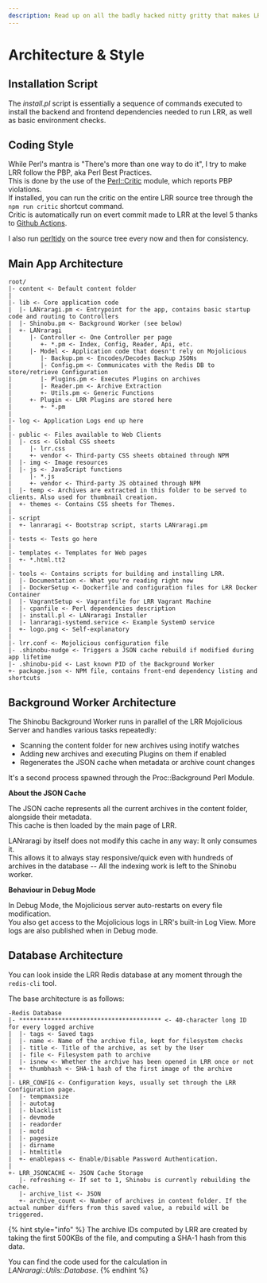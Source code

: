 ```yaml
---
description: Read up on all the badly hacked nitty gritty that makes LRR tick here.
---
```


# Architecture & Style

## Installation Script

The _install.pl_ script is essentially a sequence of commands executed to install the backend and frontend dependencies needed to run LRR, as well as basic environment checks.

## Coding Style

While Perl's mantra is "There's more than one way to do it", I try to make LRR follow the PBP, aka Perl Best Practices.  
This is done by the use of the [Perl::Critic](https://metacpan.org/pod/Perl::Critic) module, which reports PBP violations.  
If installed, you can run the critic on the entire LRR source tree through the `npm run critic` shortcut command.  
Critic is automatically run on evert commit made to LRR at the level 5 thanks to [Github Actions](https://github.com/Difegue/LANraragi/blob/dev/.github/main.workflow).  

I also run [perltidy](https://en.wikipedia.org/wiki/PerlTidy) on the source tree every now and then for consistency.

## Main App Architecture

```text
root/
|- content <- Default content folder 
|
|- lib <- Core application code
|  |- LANraragi.pm <- Entrypoint for the app, contains basic startup code and routing to Controllers
|  |- Shinobu.pm <- Background Worker (see below)
|  +- LANraragi
|     |- Controller <- One Controller per page
|        +- *.pm <- Index, Config, Reader, Api, etc.
|     |- Model <- Application code that doesn't rely on Mojolicious
|        |- Backup.pm <- Encodes/Decodes Backup JSONs
|        |- Config.pm <- Communicates with the Redis DB to store/retrieve Configuration
|        |- Plugins.pm <- Executes Plugins on archives
|        |- Reader.pm <- Archive Extraction 
|        +- Utils.pm <- Generic Functions 
|     +- Plugin <- LRR Plugins are stored here
|        +- *.pm
|
|- log <- Application Logs end up here
|
|- public <- Files available to Web Clients
|  |- css <- Global CSS sheets
|     |- lrr.css
|     +- vendor <- Third-party CSS sheets obtained through NPM
|  |- img <- Image resources
|  |- js <- JavaScript functions
|     |- *.js
|     +- vendor <- Third-party JS obtained through NPM
|  |- temp <- Archives are extracted in this folder to be served to clients. Also used for thumbnail creation.
|  +- themes <- Contains CSS sheets for Themes.
|
|- script
|  +- lanraragi <- Bootstrap script, starts LANraragi.pm
|
|- tests <- Tests go here
|
|- templates <- Templates for Web pages
|  +- *.html.tt2 
|
|- tools <- Contains scripts for building and installing LRR.
|  |- Documentation <- What you're reading right now
|  |- DockerSetup <- Dockerfile and configuration files for LRR Docker Container
|  |- VagrantSetup <- Vagrantfile for LRR Vagrant Machine
|  |- cpanfile <- Perl dependencies description
|  |- install.pl <- LANraragi Installer
|  |- lanraragi-systemd.service <- Example SystemD service
|  +- logo.png <- Self-explanatory
|
|- lrr.conf <- Mojolicious configuration file
|- .shinobu-nudge <- Triggers a JSON cache rebuild if modified during app lifetime
|- .shinobu-pid <- Last known PID of the Background Worker
+- package.json <- NPM file, contains front-end dependency listing and shortcuts
```

## Background Worker Architecture

The Shinobu Background Worker runs in parallel of the LRR Mojolicious Server and handles various tasks repeatedly:

* Scanning the content folder for new archives using inotify watches
* Adding new archives and executing Plugins on them if enabled
* Regenerates the JSON cache when metadata or archive count changes

It's a second process spawned through the Proc::Background Perl Module.

**About the JSON Cache**

The JSON cache represents all the current archives in the content folder, alongside their metadata.  
This cache is then loaded by the main page of LRR.

LANraragi by itself does not modify this cache in any way: It only consumes it.  
This allows it to always stay responsive/quick even with hundreds of archives in the database -- All the indexing work is left to the Shinobu worker.

**Behaviour in Debug Mode**

In Debug Mode, the Mojolicious server auto-restarts on every file modification.  
You also get access to the Mojolicious logs in LRR's built-in Log View.
More logs are also published when in Debug mode.

## Database Architecture

You can look inside the LRR Redis database at any moment through the `redis-cli` tool.

The base architecture is as follows:

```text
-Redis Database
|- **************************************** <- 40-character long ID for every logged archive
|  |- tags <- Saved tags
|  |- name <- Name of the archive file, kept for filesystem checks
|  |- title <- Title of the archive, as set by the User 
|  |- file <- Filesystem path to archive
|  |- isnew <- Whether the archive has been opened in LRR once or not
|  +- thumbhash <- SHA-1 hash of the first image of the archive
|
|- LRR_CONFIG <- Configuration keys, usually set through the LRR Configuration page.
|  |- tempmaxsize  
|  |- autotag  
|  |- blacklist  
|  |- devmode  
|  |- readorder  
|  |- motd 
|  |- pagesize  
|  |- dirname  
|  |- htmltitle 
|  +- enablepass <- Enable/Disable Password Authentication. 
|
+- LRR_JSONCACHE <- JSON Cache Storage
   |- refreshing <- If set to 1, Shinobu is currently rebuilding the cache.
   |- archive_list <- JSON
   +- archive_count <- Number of archives in content folder. If the actual number differs from this saved value, a rebuild will be triggered.
```

{% hint style="info" %}
The archive IDs computed by LRR are created by taking the first 500KBs of the file, and computing a SHA-1 hash from this data.

You can find the code used for the calculation in _LANraragi::Utils::Database_.
{% endhint %}

